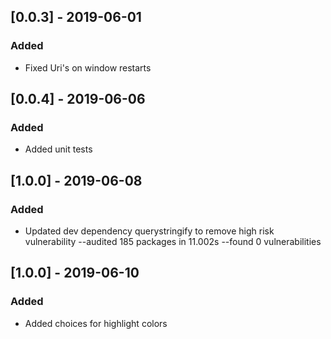 ## [0.0.3] - 2019-06-01
### Added
- Fixed Uri's on window restarts

## [0.0.4] - 2019-06-06
### Added
- Added unit tests

## [1.0.0] - 2019-06-08
### Added
- Updated dev dependency querystringify to remove high risk vulnerability
--audited 185 packages in 11.002s
--found 0 vulnerabilities

## [1.0.0] - 2019-06-10
### Added
- Added choices for highlight colors